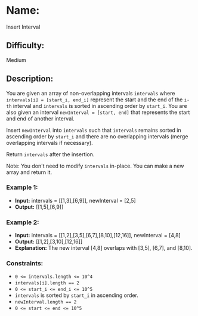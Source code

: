 # Name: 
Insert Interval

## Difficulty: 
Medium

## Description: 
You are given an array of non-overlapping intervals `intervals` where `intervals[i] = [start_i, end_i]` represent the start and the end of the `i-th` interval and `intervals` is sorted in ascending order by `start_i`. You are also given an interval `newInterval = [start, end]` that represents the start and end of another interval.

Insert `newInterval` into `intervals` such that `intervals` remains sorted in ascending order by `start_i` and there are no overlapping intervals (merge overlapping intervals if necessary).

Return `intervals` after the insertion.

Note: You don't need to modify `intervals` in-place. You can make a new array and return it.

### Example 1:
- **Input:** intervals = [[1,3],[6,9]], newInterval = [2,5]
- **Output:** [[1,5],[6,9]]

### Example 2:
- **Input:** intervals = [[1,2],[3,5],[6,7],[8,10],[12,16]], newInterval = [4,8]
- **Output:** [[1,2],[3,10],[12,16]]
- **Explanation:** The new interval [4,8] overlaps with [3,5], [6,7], and [8,10].

### Constraints:
- `0 <= intervals.length <= 10^4`
- `intervals[i].length == 2`
- `0 <= start_i <= end_i <= 10^5`
- `intervals` is sorted by `start_i` in ascending order.
- `newInterval.length == 2`
- `0 <= start <= end <= 10^5`